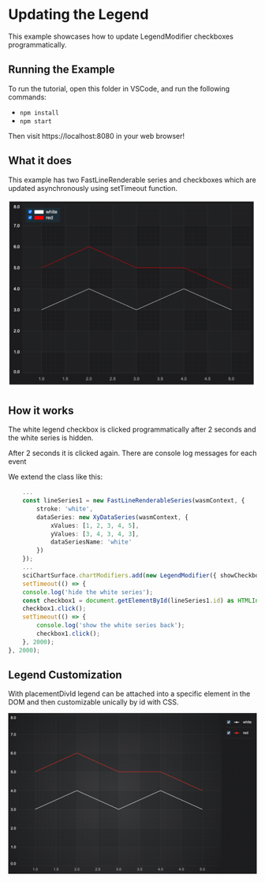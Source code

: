 # Updating the Legend

This example showcases how to update LegendModifier checkboxes programmatically.

## Running the Example

To run the tutorial, open this folder in VSCode, and run the following commands:

* `npm install`
* `npm start`

Then visit https://localhost:8080 in your web browser!

## What it does

This example has two FastLineRenderable series and checkboxes which are updated asynchronously using setTimeout function.

![Updating the Legend programmatically in SciChart.js](img/updating_the_legend.png)

## How it works

The white legend checkbox is clicked programmatically after 2 seconds and the white series is hidden.

After 2 seconds it is clicked again. There are console log messages for each event

We extend the class like this:

```typescript
    ...
    const lineSeries1 = new FastLineRenderableSeries(wasmContext, {
        stroke: 'white',
        dataSeries: new XyDataSeries(wasmContext, {
            xValues: [1, 2, 3, 4, 5],
            yValues: [3, 4, 3, 4, 3],
            dataSeriesName: 'white'
        })
    });
    ...
    sciChartSurface.chartModifiers.add(new LegendModifier({ showCheckboxes: true }));
    setTimeout(() => {
    console.log('hide the white series');
    const checkbox1 = document.getElementById(lineSeries1.id) as HTMLInputElement;
    checkbox1.click();
    setTimeout(() => {
        console.log('show the white series back');
        checkbox1.click();
    }, 2000);
}, 2000);
```
## Legend Customization

With placementDivId legend can be attached into a specific element in the DOM and then customizable unically by id with CSS.

![Customization of Legend with CSS in SciChart.js](img/legend-customization-css.png)